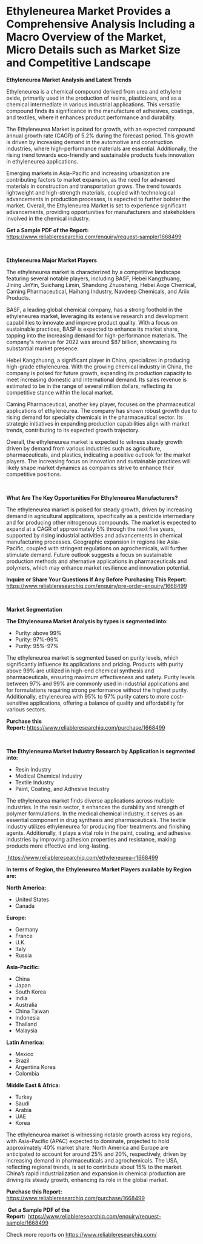 <p><h1>Ethyleneurea Market Provides a Comprehensive Analysis Including a Macro Overview of the Market, Micro Details such as Market Size and Competitive Landscape</h1></p><p><strong>Ethyleneurea Market Analysis and Latest Trends</strong></p>
<p><p>Ethyleneurea is a chemical compound derived from urea and ethylene oxide, primarily used in the production of resins, plasticizers, and as a chemical intermediate in various industrial applications. This versatile compound finds its significance in the manufacture of adhesives, coatings, and textiles, where it enhances product performance and durability. </p><p>The Ethyleneurea Market is poised for growth, with an expected compound annual growth rate (CAGR) of 5.2% during the forecast period. This growth is driven by increasing demand in the automotive and construction industries, where high-performance materials are essential. Additionally, the rising trend towards eco-friendly and sustainable products fuels innovation in ethyleneurea applications. </p><p>Emerging markets in Asia-Pacific and increasing urbanization are contributing factors to market expansion, as the need for advanced materials in construction and transportation grows. The trend towards lightweight and high-strength materials, coupled with technological advancements in production processes, is expected to further bolster the market. Overall, the Ethyleneurea Market is set to experience significant advancements, providing opportunities for manufacturers and stakeholders involved in the chemical industry.</p></p>
<p><strong>Get a Sample PDF of the Report:&nbsp;</strong> <a href="https://www.reliableresearchiq.com/enquiry/request-sample/1668499?utm_campaign=2199&utm_medium=2&utm_source=Github&utm_content=ia&utm_term=30012025&utm_id=ethyleneurea">https://www.reliableresearchiq.com/enquiry/request-sample/1668499</a></p>
<p>&nbsp;</p>
<p><strong>Ethyleneurea Major Market Players</strong></p>
<p><p>The ethyleneurea market is characterized by a competitive landscape featuring several notable players, including BASF, Hebei Kangzhuang, Jining JinYin, Suichang Limin, Shandong Zhuosheng, Hebei Aoge Chemical, Caming Pharmaceutical, Haihang Industry, Navdeep Chemicals, and Ariix Products. </p><p>BASF, a leading global chemical company, has a strong foothold in the ethyleneurea market, leveraging its extensive research and development capabilities to innovate and improve product quality. With a focus on sustainable practices, BASF is expected to enhance its market share, tapping into the increasing demand for high-performance materials. The company's revenue for 2022 was around $87 billion, showcasing its substantial market presence.</p><p>Hebei Kangzhuang, a significant player in China, specializes in producing high-grade ethyleneurea. With the growing chemical industry in China, the company is poised for future growth, expanding its production capacity to meet increasing domestic and international demand. Its sales revenue is estimated to be in the range of several million dollars, reflecting its competitive stance within the local market.</p><p>Caming Pharmaceutical, another key player, focuses on the pharmaceutical applications of ethyleneurea. The company has shown robust growth due to rising demand for specialty chemicals in the pharmaceutical sector. Its strategic initiatives in expanding production capabilities align with market trends, contributing to its expected growth trajectory.</p><p>Overall, the ethyleneurea market is expected to witness steady growth driven by demand from various industries such as agriculture, pharmaceuticals, and plastics, indicating a positive outlook for the market players. The increasing focus on innovation and sustainable practices will likely shape market dynamics as companies strive to enhance their competitive positions.</p></p>
<p>&nbsp;</p>
<p><strong>What Are The Key Opportunities For Ethyleneurea Manufacturers?</strong></p>
<p><p>The ethyleneurea market is poised for steady growth, driven by increasing demand in agricultural applications, specifically as a pesticide intermediary and for producing other nitrogenous compounds. The market is expected to expand at a CAGR of approximately 5% through the next five years, supported by rising industrial activities and advancements in chemical manufacturing processes. Geographic expansion in regions like Asia-Pacific, coupled with stringent regulations on agrochemicals, will further stimulate demand. Future outlook suggests a focus on sustainable production methods and alternative applications in pharmaceuticals and polymers, which may enhance market resilience and innovation potential.</p></p>
<p><strong>Inquire or Share Your Questions If Any Before Purchasing This Report:</strong> <a href="https://www.reliableresearchiq.com/enquiry/pre-order-enquiry/1668499?utm_campaign=2199&utm_medium=2&utm_source=Github&utm_content=ia&utm_term=30012025&utm_id=ethyleneurea">https://www.reliableresearchiq.com/enquiry/pre-order-enquiry/1668499</a></p>
<p>&nbsp;</p>
<p><strong>Market Segmentation</strong></p>
<p><strong>The Ethyleneurea Market Analysis by types is segmented into:</strong></p>
<p><ul><li>Purity: above 99%</li><li>Purity: 97%-99%</li><li>Purity: 95%-97%</li></ul></p>
<p><p>The ethyleneurea market is segmented based on purity levels, which significantly influence its applications and pricing. Products with purity above 99% are utilized in high-end chemical synthesis and pharmaceuticals, ensuring maximum effectiveness and safety. Purity levels between 97% and 99% are commonly used in industrial applications and for formulations requiring strong performance without the highest purity. Additionally, ethyleneurea with 95% to 97% purity caters to more cost-sensitive applications, offering a balance of quality and affordability for various sectors.</p></p>
<p><strong>Purchase this Report:&nbsp;</strong><a href="https://www.reliableresearchiq.com/purchase/1668499?utm_campaign=2199&utm_medium=2&utm_source=Github&utm_content=ia&utm_term=30012025&utm_id=ethyleneurea">https://www.reliableresearchiq.com/purchase/1668499</a></p>
<p>&nbsp;</p>
<p><strong>The Ethyleneurea Market Industry Research by Application is segmented into:</strong></p>
<p><ul><li>Resin Industry</li><li>Medical Chemical Industry</li><li>Textile Industry</li><li>Paint, Coating, and Adhesive Industry</li></ul></p>
<p><p>The ethyleneurea market finds diverse applications across multiple industries. In the resin sector, it enhances the durability and strength of polymer formulations. In the medical chemical industry, it serves as an essential component in drug synthesis and pharmaceuticals. The textile industry utilizes ethyleneurea for producing fiber treatments and finishing agents. Additionally, it plays a vital role in the paint, coating, and adhesive industries by improving adhesion properties and resistance, making products more effective and long-lasting.</p></p>
<p><a href="https://www.reliableresearchiq.com/ethyleneurea-r1668499?utm_campaign=2199&utm_medium=2&utm_source=Github&utm_content=ia&utm_term=30012025&utm_id=ethyleneurea">&nbsp;https://www.reliableresearchiq.com/ethyleneurea-r1668499</a></p>
<p><strong>In terms of Region, the Ethyleneurea Market Players available by Region are:</strong></p>
<p>
    <p> <strong> North America: </strong>
        <ul>
            <li>United States</li>
            <li>Canada</li>
        </ul>
        </p> 
    <p> <strong> Europe: </strong>
        <ul>
            <li>Germany</li>
            <li>France</li>
            <li>U.K.</li>
            <li>Italy</li>
            <li>Russia</li>
        </ul>
        </p> 
    <p> <strong> Asia-Pacific: </strong>
        <ul>
            <li>China</li>
            <li>Japan</li>
            <li>South Korea</li>
            <li>India</li>
            <li>Australia</li>
            <li>China Taiwan</li>
            <li>Indonesia</li>
            <li>Thailand</li>
            <li>Malaysia</li>
        </ul>
        </p> 
    <p> <strong> Latin America: </strong>
        <ul>
            <li>Mexico</li>
            <li>Brazil</li>
            <li>Argentina Korea</li>
            <li>Colombia</li>
        </ul>
        </p> 
    <p> <strong> Middle East & Africa: </strong>
        <ul>
            <li>Turkey</li>
            <li>Saudi</li>
            <li>Arabia</li>
            <li>UAE</li>
            <li>Korea</li>
        </ul>
    </p>
    </p>
<p><p>The ethyleneurea market is witnessing notable growth across key regions, with Asia-Pacific (APAC) expected to dominate, projected to hold approximately 40% market share. North America and Europe are anticipated to account for around 25% and 20%, respectively, driven by increasing demand in pharmaceuticals and agrochemicals. The USA, reflecting regional trends, is set to contribute about 15% to the market. China’s rapid industrialization and expansion in chemical production are driving its steady growth, enhancing its role in the global market.</p></p>
<p><strong>Purchase this Report: </strong><a href="https://www.reliableresearchiq.com/purchase/1668499?utm_campaign=2199&utm_medium=2&utm_source=Github&utm_content=ia&utm_term=30012025&utm_id=ethyleneurea">https://www.reliableresearchiq.com/purchase/1668499</a></p>
<p>&nbsp;<strong>Get a Sample PDF of the Report:&nbsp;&nbsp;</strong><a href="https://www.reliableresearchiq.com/enquiry/request-sample/1668499?utm_campaign=2199&utm_medium=2&utm_source=Github&utm_content=ia&utm_term=30012025&utm_id=ethyleneurea">https://www.reliableresearchiq.com/enquiry/request-sample/1668499</a></p>
<p><strong></strong></p>
<p>Check more reports on <a href="https://www.reliableresearchiq.com/?utm_campaign=2199&utm_medium=2&utm_source=Github&utm_content=ia&utm_term=30012025&utm_id=ethyleneurea">https://www.reliableresearchiq.com/</a></p>